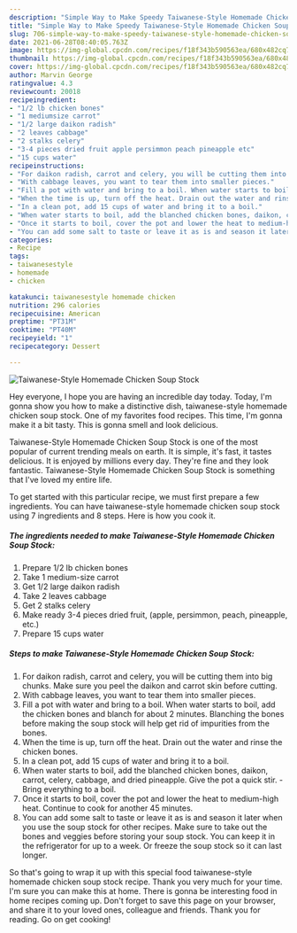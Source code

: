 ```yaml
---
description: "Simple Way to Make Speedy Taiwanese-Style Homemade Chicken Soup Stock"
title: "Simple Way to Make Speedy Taiwanese-Style Homemade Chicken Soup Stock"
slug: 706-simple-way-to-make-speedy-taiwanese-style-homemade-chicken-soup-stock
date: 2021-06-28T08:40:05.763Z
image: https://img-global.cpcdn.com/recipes/f18f343b590563ea/680x482cq70/taiwanese-style-homemade-chicken-soup-stock-recipe-main-photo.jpg
thumbnail: https://img-global.cpcdn.com/recipes/f18f343b590563ea/680x482cq70/taiwanese-style-homemade-chicken-soup-stock-recipe-main-photo.jpg
cover: https://img-global.cpcdn.com/recipes/f18f343b590563ea/680x482cq70/taiwanese-style-homemade-chicken-soup-stock-recipe-main-photo.jpg
author: Marvin George
ratingvalue: 4.3
reviewcount: 20018
recipeingredient:
- "1/2 lb chicken bones"
- "1 mediumsize carrot"
- "1/2 large daikon radish"
- "2 leaves cabbage"
- "2 stalks celery"
- "3-4 pieces dried fruit apple persimmon peach pineapple etc"
- "15 cups water"
recipeinstructions:
- "For daikon radish, carrot and celery, you will be cutting them into big chunks. Make sure you peel the daikon and carrot skin before cutting."
- "With cabbage leaves, you want to tear them into smaller pieces."
- "Fill a pot with water and bring to a boil. When water starts to boil, add the chicken bones and blanch for about 2 minutes. Blanching the bones before making the soup stock will help get rid of impurities from the bones."
- "When the time is up, turn off the heat. Drain out the water and rinse the chicken bones."
- "In a clean pot, add 15 cups of water and bring it to a boil."
- "When water starts to boil, add the blanched chicken bones, daikon, carrot, celery, cabbage, and dried pineapple. Give the pot a quick stir. Bring everything to a boil."
- "Once it starts to boil, cover the pot and lower the heat to medium-high heat. Continue to cook for another 45 minutes."
- "You can add some salt to taste or leave it as is and season it later when you use the soup stock for other recipes. Make sure to take out the bones and veggies before storing your soup stock. You can keep it in the refrigerator for up to a week. Or freeze the soup stock so it can last longer."
categories:
- Recipe
tags:
- taiwanesestyle
- homemade
- chicken

katakunci: taiwanesestyle homemade chicken 
nutrition: 296 calories
recipecuisine: American
preptime: "PT31M"
cooktime: "PT40M"
recipeyield: "1"
recipecategory: Dessert

---
```



![Taiwanese-Style Homemade Chicken Soup Stock](https://img-global.cpcdn.com/recipes/f18f343b590563ea/680x482cq70/taiwanese-style-homemade-chicken-soup-stock-recipe-main-photo.jpg)

Hey everyone, I hope you are having an incredible day today. Today, I'm gonna show you how to make a distinctive dish, taiwanese-style homemade chicken soup stock. One of my favorites food recipes. This time, I'm gonna make it a bit tasty. This is gonna smell and look delicious.

Taiwanese-Style Homemade Chicken Soup Stock is one of the most popular of current trending meals on earth. It is simple, it's fast, it tastes delicious. It is enjoyed by millions every day. They're fine and they look fantastic. Taiwanese-Style Homemade Chicken Soup Stock is something that I've loved my entire life.




To get started with this particular recipe, we must first prepare a few ingredients. You can have taiwanese-style homemade chicken soup stock using 7 ingredients and 8 steps. Here is how you cook it.

<!--inarticleads1-->

##### The ingredients needed to make Taiwanese-Style Homemade Chicken Soup Stock:

1. Prepare 1/2 lb chicken bones
1. Take 1 medium-size carrot
1. Get 1/2 large daikon radish
1. Take 2 leaves cabbage
1. Get 2 stalks celery
1. Make ready 3-4 pieces dried fruit, (apple, persimmon, peach, pineapple, etc.)
1. Prepare 15 cups water




<!--inarticleads2-->

##### Steps to make Taiwanese-Style Homemade Chicken Soup Stock:

1. For daikon radish, carrot and celery, you will be cutting them into big chunks. Make sure you peel the daikon and carrot skin before cutting.
1. With cabbage leaves, you want to tear them into smaller pieces.
1. Fill a pot with water and bring to a boil. When water starts to boil, add the chicken bones and blanch for about 2 minutes. Blanching the bones before making the soup stock will help get rid of impurities from the bones.
1. When the time is up, turn off the heat. Drain out the water and rinse the chicken bones.
1. In a clean pot, add 15 cups of water and bring it to a boil.
1. When water starts to boil, add the blanched chicken bones, daikon, carrot, celery, cabbage, and dried pineapple. Give the pot a quick stir. - Bring everything to a boil.
1. Once it starts to boil, cover the pot and lower the heat to medium-high heat. Continue to cook for another 45 minutes.
1. You can add some salt to taste or leave it as is and season it later when you use the soup stock for other recipes. Make sure to take out the bones and veggies before storing your soup stock. You can keep it in the refrigerator for up to a week. Or freeze the soup stock so it can last longer.




So that's going to wrap it up with this special food taiwanese-style homemade chicken soup stock recipe. Thank you very much for your time. I'm sure you can make this at home. There is gonna be interesting food in home recipes coming up. Don't forget to save this page on your browser, and share it to your loved ones, colleague and friends. Thank you for reading. Go on get cooking!
